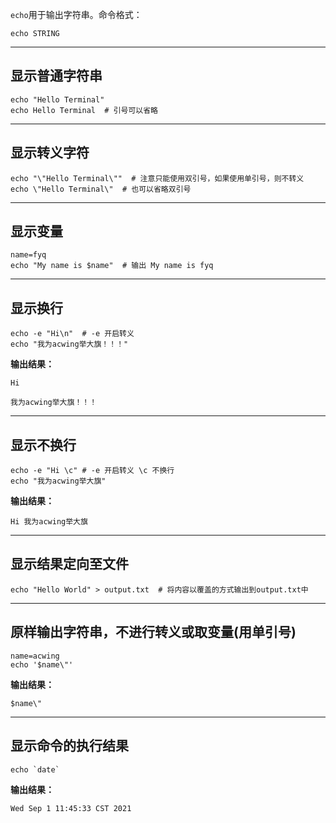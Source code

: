 `echo`用于输出字符串。命令格式：

```shell
echo STRING
```

---

## 显示普通字符串

```shell
echo "Hello Terminal"
echo Hello Terminal  # 引号可以省略
```

---

## 显示转义字符

```shell
echo "\"Hello Terminal\""  # 注意只能使用双引号，如果使用单引号，则不转义
echo \"Hello Terminal\"  # 也可以省略双引号
```

---

## 显示变量

``` shell
name=fyq
echo "My name is $name"  # 输出 My name is fyq
```

---

## 显示换行

``` shell
echo -e "Hi\n"  # -e 开启转义
echo "我为acwing举大旗！！！"
```

**输出结果：**

```shell
Hi

我为acwing举大旗！！！
```

---

## 显示不换行

```shell
echo -e "Hi \c" # -e 开启转义 \c 不换行
echo "我为acwing举大旗"
```

**输出结果：**

```shell
Hi 我为acwing举大旗
```

---

## 显示结果定向至文件

```shell
echo "Hello World" > output.txt  # 将内容以覆盖的方式输出到output.txt中
```

---

## 原样输出字符串，不进行转义或取变量(用单引号)

```shell
name=acwing
echo '$name\"'
```

**输出结果：**

```shell
$name\"
```

---

## 显示命令的执行结果


```shell
echo `date`
```

**输出结果：**

```shell
Wed Sep 1 11:45:33 CST 2021
```




